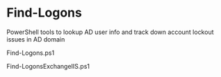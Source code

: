 # Find-Logons
PowerShell tools to lookup AD user info and track down account lockout issues in AD domain

Find-Logons.ps1


Find-LogonsExchangeIIS.ps1
